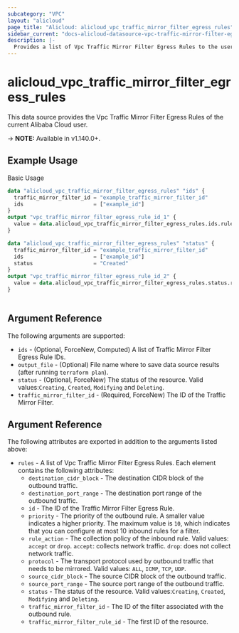 ```yaml
---
subcategory: "VPC"
layout: "alicloud"
page_title: "Alicloud: alicloud_vpc_traffic_mirror_filter_egress_rules"
sidebar_current: "docs-alicloud-datasource-vpc-traffic-mirror-filter-egress-rules"
description: |-
  Provides a list of Vpc Traffic Mirror Filter Egress Rules to the user.
---
```


# alicloud\_vpc\_traffic\_mirror\_filter\_egress\_rules

This data source provides the Vpc Traffic Mirror Filter Egress Rules of the current Alibaba Cloud user.

-> **NOTE:** Available in v1.140.0+.

## Example Usage

Basic Usage

```terraform
data "alicloud_vpc_traffic_mirror_filter_egress_rules" "ids" {
  traffic_mirror_filter_id = "example_traffic_mirror_filter_id"
  ids                      = ["example_id"]
}
output "vpc_traffic_mirror_filter_egress_rule_id_1" {
  value = data.alicloud_vpc_traffic_mirror_filter_egress_rules.ids.rules.0.id
}

data "alicloud_vpc_traffic_mirror_filter_egress_rules" "status" {
  traffic_mirror_filter_id = "example_traffic_mirror_filter_id"
  ids                      = ["example_id"]
  status                   = "Created"
}
output "vpc_traffic_mirror_filter_egress_rule_id_2" {
  value = data.alicloud_vpc_traffic_mirror_filter_egress_rules.status.rules.0.id
}
            
```

## Argument Reference

The following arguments are supported:

* `ids` - (Optional, ForceNew, Computed)  A list of Traffic Mirror Filter Egress Rule IDs.
* `output_file` - (Optional) File name where to save data source results (after running `terraform plan`).
* `status` - (Optional, ForceNew) The status of the resource. Valid values:`Creating`, `Created`, `Modifying` and `Deleting`.
* `traffic_mirror_filter_id` - (Required, ForceNew) The ID of the Traffic Mirror Filter.

## Argument Reference

The following attributes are exported in addition to the arguments listed above:

* `rules` - A list of Vpc Traffic Mirror Filter Egress Rules. Each element contains the following attributes:
	* `destination_cidr_block` - The destination CIDR block of the outbound traffic.
	* `destination_port_range` - The destination port range of the outbound traffic.
	* `id` - The ID of the Traffic Mirror Filter Egress Rule.
	* `priority` - The priority of the outbound rule. A smaller value indicates a higher priority. The maximum value is `10`, which indicates that you can configure at most 10 inbound rules for a filter.
	* `rule_action` - The collection policy of the inbound rule. Valid values: `accept` or `drop`. `accept`: collects network traffic. `drop`: does not collect network traffic.
	* `protocol` - The transport protocol used by outbound traffic that needs to be mirrored. Valid values: `ALL`, `ICMP`, `TCP`, `UDP`.
	* `source_cidr_block` - The source CIDR block of the outbound traffic.
	* `source_port_range` - The source port range of the outbound traffic.
	* `status` - The status of the resource. Valid values:`Creating`, `Created`, `Modifying` and `Deleting`.
	* `traffic_mirror_filter_id` - The ID of the filter associated with the outbound rule.
	* `traffic_mirror_filter_rule_id` - The first ID of the resource.